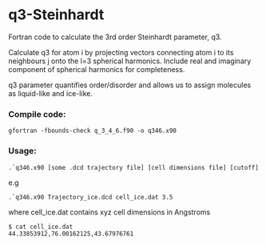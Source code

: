 # q3-Steinhardt
Fortran code to calculate the 3rd order Steinhardt parameter, q3. 

Calculate q3 for atom i by projecting vectors connecting atom i to its neighbours j onto the l=3 spherical harmonics.
Include real and imaginary component of spherical harmonics for completeness. 

q3 parameter quantifies order/disorder and allows us to assign molecules as liquid-like and ice-like. 


### Compile code:

```
gfortran -fbounds-check q_3_4_6.f90 -o q346.x90
```

### Usage:

```
.`q346.x90 [some .dcd trajectory file] [cell dimensions file] [cutoff]
```

e.g

```
.`q346.x90 Trajectory_ice.dcd cell_ice.dat 3.5
```

where cell_ice.dat contains xyz cell dimensions in Angstroms

```shell
$ cat cell_ice.dat
44.33853912,76.00162125,43.67976761
```


